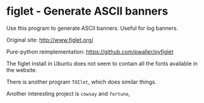 # figlet - Generate ASCII banners

Use this program to generate ASCII banners. Useful for log banners.

Original site: http://www.figlet.org/

Pure-python reimplementation: https://github.com/pwaller/pyfiglet

The figlet install in Ubuntu does not seem to contain all the fonts available in the website.

There is another program `TOIlet`, which does similar things.

Another interesting project is `cowsay` and `fortune`,

